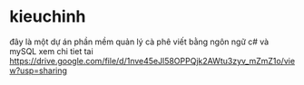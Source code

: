 # kieuchinh
đây là một dự án phần mềm quản lý cà phê viết bằng ngôn ngữ c# và mySQL 
xem chi tiet tai https://drive.google.com/file/d/1nve45eJl58OPPQjk2AWtu3zyv_mZmZ1o/view?usp=sharing
